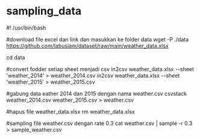 # sampling_data
#! /usr/bin/bash

#download file excel dan link dan masukkan ke folder data
wget -P ./data https://github.com/labusiam/dataset/raw/main/weather_data.xlsx

cd data

#convert fodder setiap sheet menjadi csv
in2csv weather_data.xlsx --sheet 'weather_2014' > weather_2014.csv
in2csv weather_data.xlsx --sheet 'weather_2015' > weather_2015.csv 

#gabung data eather 2014 dan 2015 dengan nama weather.csv
csvstack weather_2014.csv weather_2015.csv > weather.csv

#hapus file weather_data.xlsx
rm weather_data.xlsx

#sampling file weather.csv dengan rate 0.3
cat weather.csv | sample -r 0.3 > sample_weather.csv
